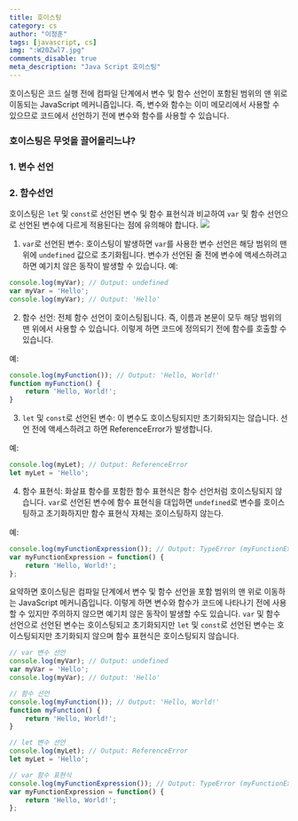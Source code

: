 ```yaml
---
title: 호이스팅
category: cs
author: "이정훈"
tags: [javascript, cs]
img: ":W20Zwl7.jpg"
comments_disable: true
meta_description: "Java Script 호이스팅"
---
```


호이스팅은 코드 실행 전에 컴파일 단계에서 변수 및 함수 선언이 포함된 범위의 맨 위로 이동되는 JavaScript 메커니즘입니다. 
즉, 변수와 함수는 이미 메모리에서 사용할 수 있으므로 코드에서 선언하기 전에 변수와 함수를 사용할 수 있습니다.

### 호이스팅은 무엇을 끌어올리느냐?
### 1. 변수 선언
### 2. 함수선언

호이스팅은 `let` 및 `const`로 선언된 변수 및 함수 표현식과 비교하여 `var` 및 함수 선언으로 선언된 변수에 다르게 적용된다는 점에 유의해야 합니다.
![](https://i.imgur.com/W20Zwl7.jpg)

1.  `var`로 선언된 변수: 호이스팅이 발생하면 `var`를 사용한 변수 선언은 해당 범위의 맨 위에 `undefined` 값으로 초기화됩니다. 변수가 선언된 줄 전에 변수에 액세스하려고 하면 예기치 않은 동작이 발생할 수 있습니다.
예:
```javascript
console.log(myVar); // Output: undefined 
var myVar = 'Hello'; 
console.log(myVar); // Output: 'Hello'
```

2.  함수 선언: 전체 함수 선언이 호이스팅됩니다. 즉, 이름과 본문이 모두 해당 범위의 맨 위에서 사용할 수 있습니다. 이렇게 하면 코드에 정의되기 전에 함수를 호출할 수 있습니다.

예:
```javascript
console.log(myFunction()); // Output: 'Hello, World!' 
function myFunction() { 
	return 'Hello, World!'; 
}
```

3.  `let` 및 `const`로 선언된 변수: 이 변수도 호이스팅되지만 초기화되지는 않습니다. 선언 전에 액세스하려고 하면 ReferenceError가 발생합니다.

예:
```javascript
console.log(myLet); // Output: ReferenceError 
let myLet = 'Hello';
```

4.  함수 표현식: 화살표 함수를 포함한 함수 표현식은 함수 선언처럼 호이스팅되지 않습니다. `var`로 선언된 변수에 함수 표현식을 대입하면 `undefined`로 변수를 호이스팅하고 초기화하지만 함수 표현식 자체는 호이스팅하지 않는다.

예:
```javascript
console.log(myFunctionExpression()); // Output: TypeError (myFunctionExpression is not a function) 
var myFunctionExpression = function() { 
	return 'Hello, World!'; 
};
```

요약하면 호이스팅은 컴파일 단계에서 변수 및 함수 선언을 포함 범위의 맨 위로 이동하는 JavaScript 메커니즘입니다. 이렇게 하면 변수와 함수가 코드에 나타나기 전에 사용할 수 있지만 주의하지 않으면 예기치 않은 동작이 발생할 수도 있습니다. `var` 및 함수 선언으로 선언된 변수는 호이스팅되고 초기화되지만 `let` 및 `const`로 선언된 변수는 호이스팅되지만 초기화되지 않으며 함수 표현식은 호이스팅되지 않습니다.

```javascript
// var 변수 선언
console.log(myVar); // Output: undefined 
var myVar = 'Hello'; 
console.log(myVar); // Output: 'Hello'

// 함수 선언
console.log(myFunction()); // Output: 'Hello, World!' 
function myFunction() { 
	return 'Hello, World!'; 
}

// let 변수 선언
console.log(myLet); // Output: ReferenceError 
let myLet = 'Hello';

// var 함수 표현식
console.log(myFunctionExpression()); // Output: TypeError (myFunctionExpression is not a function) 
var myFunctionExpression = function() { 
	return 'Hello, World!'; 
};
```
